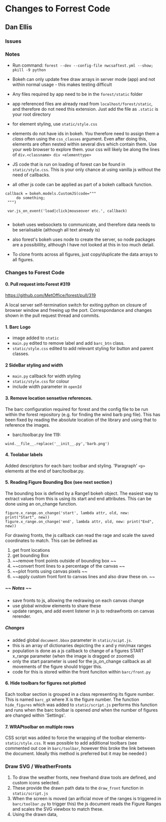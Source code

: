 # Changes to Forrest Code 
## Dan Ellis 

### Issues


### Notes 
- Run command: `forest --dev --config-file nwcsaftest.yml --show; pkill -9 python
`
- Bokeh can only update free draw arrays in server mode (app) and not within normal usage - this makes testing difficult

- Any files required by app need to be in the `forest/static` folder

- app referenced files are already read from `localhost/forest/static`, and therefore do not need this extension. Just add the file as `.static` is your root directory

- for element styling, use `static/style.css`

- elements do not have ids in bokeh. You therefore need to assign them a *class* often using the `css_classes` argument. Even after doing this, elements are often nested within several divs which contain them. Use your web browser to explore them. your css will likely be along the lines of `div.<classname> div <elementtype>`

- JS code that is run on loading of forest can be found in `static/style.css`. This is your only chance at using vanilla js without the need of callbacks. 

- all other js code can be applied as part of a bokeh callback function.

```
callback = bokeh.models.CustomJS(code="""
     do something;
 """)
 
 var.js_on_event('load|click|mouseover etc.', callback)
 
 ```
 
 - bokeh uses websockets to communicate, and therefore data needs to be serialisable (although all text already is)
 
 - also forest's bokeh uses node to create the server, so node packages are a possiblility, although I have not looked at this in too much detail. 
 
 - To clone fronts across all figures, just copy/duplicate the data arrays to all figures.
 
 
 
### Changes to Forest Code
 
#### 0. Pull request into Forest #319
https://github.com/MetOffice/forest/pull/319

A local server self-termination switch for exiting python on closure of browser window and freeing up the port. 
Correspondance and changes shown in the pull request thread and commits. 
 
#### 1. Barc Logo
 - image added to `static`
 - `main.py` edited to remove label and add `barc_btn` class. 
 - `static/style.css` edited to add relevant styling for button and parent classes. 
 
#### 2 SideBar styling and width 
 - `main.py` callback for width styling
 - `static/style.css` for colour 
 - include width parameter in `openId`
 
#### 3. Remove location sensetive references. 
The barc configuration required for forest and the config file to be run within the forest repository (e.g. for finding the wind barb png file). This has been fixed by reading the absolute location of the library and using that to reference the images. 

- barc/toolbar.py line 119:

 `wind.__file__.replace('__init__.py','barb.png')`
 
#### 4. Toolabar labels 
Added descriptors for each barc toolbar and styling. 'Paragraph' `<p>`  elements at the end of barc/toolbar.py.

#### 5. Reading Figure Bounding Box (see next section )
The bounding box is defined by a Range1 bokeh object. 
The easiest way to extract values from this is using its start and end attributes. This can be done using an on_change function. 
```
figure.x_range.on_change('start', lambda attr, old, new: print("Start", new))
figure.x_range.on_change('end', lambda attr, old, new: print("End", new))
```
For drawing fronts, the js callback can read the rage and scale the saved coordinates to match. This can be defined as 

1. get front locations 
2. get bounding Box
3.  ~~remove front points outside of bounding box  ~~
4.  ~~convert front lines to a percentage of the canvas  ~~
5.  ~~plot fronts using canvas pixels ~~
6.  ~~apply custom front font to canvas lines and also draw these on.  ~~

#####  ~~ Notes  ~~

- save fronts to js, allowing the redrawing on each canvas change 
- use global window elements to share these
- update ranges, and add event listener in js to redrawfronts on canvas rerender.

##### Changes 
- added global `document.bbox` parameter in `static/scipt.js`.
- this is an array of dictionaries depicting the x and y min/max ranges 
- population is done as a js callback to change of a figures START x_range parameter (when the image is dragged or zoomed)
- only the start parameter is used for the js_on_change callback as all movements of the figure should trigger this. 
- code for this is stored within the front funciton within `barc/front.py`

#### 6. Hide toolbars for figures not plotted 
Each toolbar section is grouped in a class representing its figure number. This is named `barc_gX` where X is the figure number. The function `hide_figures` which was added to `static/script.js` performs this function and runs when the barc toolbar is opened *and* when the number of figures are changed within 'Settings'. 

#### 7. WRAPtoolbar on multiple rows
CSS script was added to force the wrapping of the toolbar elements- `static/style.css`. It was possible to add additional toolbars (see commented out coe in `barc/toolbar`, however this broke the link between the document. Ideally this method is preferred but it may be needed )

###  Draw SVG / WeatherFronts
1. To draw the weather fronts, new freehand draw tools are defined, and custom icons selected. 
2. These provide the drawn path data to the `draw_front` function in `static/script.js` 
3. When the screen is moved (an arificial move of the ranges is triggered in `barc/toolbar.py` to trigger this) the js document reads the Figure Ranges and scales the SVG viewbox to match these. 
4. Using the drawn data, 
 

